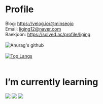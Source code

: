 <!--
<img src="https://img.shields.io/badge/쓰고자하는_텍스트-컬러코드?style=flat-square&logo=simpleicons에서_아이콘이름&logoColor=white"/></a>

[![Anurag's GitHub stats](https://github-readme-stats.vercel.app/api?username=minseojo&theme=dracula)](https://github.com/minseojo)


![header](https://capsule-render.vercel.app/api?type=Waving&color=003458&height=240&section=header&text=MinseoJo&fontSize=60&animation=blinking&5&fontColor=ffffff)
-->

# Profile
Blog: https://velog.io/@minseojo
<br>
Email: liging12@naver.com
<br>
Baekjoon: https://solved.ac/profile/liging
<br><br>
![Anurag's github ](https://github-readme-stats.vercel.app/api?username=minseojo&show_icons=true&theme=vue)
<br><br>
[![Top Langs](https://github-readme-stats.vercel.app/api/top-langs/?username=minseojo&langs_count=5&hide=html,css)](https://github.com/anuraghazra/github-readme-stats)
<br>
<br>
# I’m currently learning
<div align="left">
    <img src="https://img.shields.io/badge/Java-007396?style=for-the-badge&logo=java&logoColor=white"/></a>
    <img src="https://img.shields.io/badge/Spring Boot-6DB33F?style=for-the-badge&logo=Spring Boot&logoColor=white"/></a>
    <img src="https://img.shields.io/badge/mysql-4479A1?style=for-the-badge&logo=mysql&logoColor=white"> 
</div>

# 

